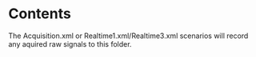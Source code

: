 # Contents

The Acquisition.xml or Realtime1.xml/Realtime3.xml scenarios will record any aquired raw signals to this folder.
